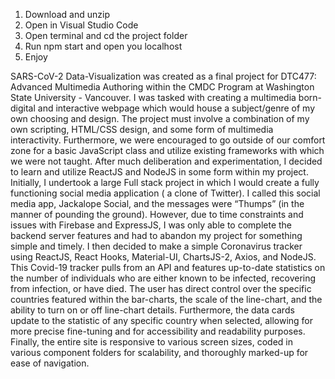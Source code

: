 1. Download and unzip
2. Open in Visual Studio Code
3. Open terminal and cd the project folder
4. Run npm start and open you localhost
5. Enjoy


SARS-CoV-2 Data-Visualization was created as a final project for DTC477: Advanced Multimedia Authoring within the CMDC Program at Washington State University - Vancouver. I was tasked with creating a multimedia born-digital and interactive webpage which would house a subject/genre of my own choosing and design. The project must involve a combination of my own scripting, HTML/CSS design, and some form of multimedia interactivity. Furthermore, we were encouraged to go outside of our comfort zone for a basic JavaScript class and utilize existing frameworks with which we were not taught. After much deliberation and experimentation, I decided to learn and utilize ReactJS and NodeJS in some form within my project. Initially, I undertook a large Full stack project in which I would create a fully functioning social media application ( a clone of Twitter). I called this social media app, Jackalope Social, and the messages were “Thumps” (in the manner of pounding the ground). However, due to time constraints and issues with Firebase and ExpressJS, I was only able to complete the backend server features and had to abandon my project for something simple and timely. I then decided to make a simple Coronavirus tracker using ReactJS, React Hooks, Material-UI, ChartsJS-2, Axios, and NodeJS. This Covid-19 tracker pulls from an API and features up-to-date statistics on the number of individuals who are either known to be infected, recovering from infection, or have died. The user has direct control over the specific countries featured within the bar-charts, the scale of the line-chart, and the ability to turn on or off line-chart details. Furthermore, the data cards update to the statistic of any specific country when selected, allowing for more precise fine-tuning and for accessibility and readability purposes. Finally, the entire site is responsive to various screen sizes, coded in various component folders for scalability, and thoroughly marked-up for ease of navigation. 
